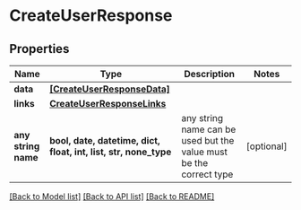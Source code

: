 # CreateUserResponse


## Properties
Name | Type | Description | Notes
------------ | ------------- | ------------- | -------------
**data** | [**[CreateUserResponseData]**](CreateUserResponseData.md) |  | 
**links** | [**CreateUserResponseLinks**](CreateUserResponseLinks.md) |  | 
**any string name** | **bool, date, datetime, dict, float, int, list, str, none_type** | any string name can be used but the value must be the correct type | [optional]

[[Back to Model list]](../README.md#documentation-for-models) [[Back to API list]](../README.md#documentation-for-api-endpoints) [[Back to README]](../README.md)


